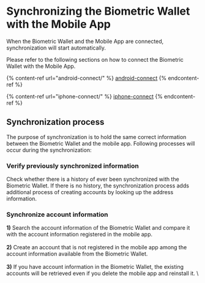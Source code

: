 # Synchronizing the Biometric Wallet with the Mobile App

When the Biometric Wallet and the Mobile App are connected, synchronization will start automatically.&#x20;

Please refer to the following sections on how to connect the Biometric Wallet with the Mobile App.

{% content-ref url="android-connect/" %}
[android-connect](android-connect/)
{% endcontent-ref %}

{% content-ref url="iphone-connect/" %}
[iphone-connect](iphone-connect/)
{% endcontent-ref %}

## Synchronization process

The purpose of synchronization is to hold the same correct information between the Biometric Wallet and the mobile app. Following processes will occur during the synchronization:

### Verify previously synchronized information

Check whether there is a history of ever been synchronized with the Biometric Wallet. If there is no history, the synchronization process adds additional process of creating accounts by looking up the address information.

### Synchronize account information

**1)** Search the account information of the Biometric Wallet and compare it with the account information registered in the mobile app. \
\
**2)** Create an account that is not registered in the mobile app among the account information available from the Biometric Wallet. \
\
**3)** If you have account information in the Biometric Wallet, the existing accounts will be retrieved even if you delete the mobile app and reinstall it. \
